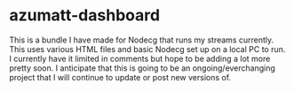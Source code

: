 # azumatt-dashboard
This is a bundle I have made for Nodecg that runs my streams currently. This uses various HTML files and basic Nodecg set up on a local PC to run. I currently have it limited in comments but hope to be adding a lot more pretty soon. I anticipate that this is going to be an ongoing/everchanging project that I will continue to update or post new versions of.
